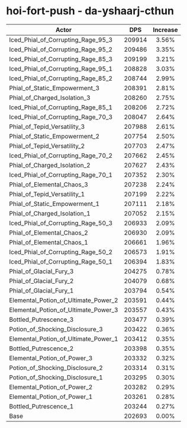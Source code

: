 # hoi-fort-push - da-yshaarj-cthun
| Actor | DPS | Increase |
|---|:---:|:---:|
|Iced_Phial_of_Corrupting_Rage_95_3|209914|3.56%|
|Iced_Phial_of_Corrupting_Rage_95_2|209486|3.35%|
|Iced_Phial_of_Corrupting_Rage_85_3|209199|3.21%|
|Iced_Phial_of_Corrupting_Rage_95_1|208828|3.03%|
|Iced_Phial_of_Corrupting_Rage_85_2|208744|2.99%|
|Phial_of_Static_Empowerment_3|208391|2.81%|
|Phial_of_Charged_Isolation_3|208260|2.75%|
|Iced_Phial_of_Corrupting_Rage_85_1|208206|2.72%|
|Iced_Phial_of_Corrupting_Rage_70_3|208047|2.64%|
|Phial_of_Tepid_Versatility_3|207988|2.61%|
|Phial_of_Static_Empowerment_2|207754|2.50%|
|Phial_of_Tepid_Versatility_2|207703|2.47%|
|Iced_Phial_of_Corrupting_Rage_70_2|207662|2.45%|
|Phial_of_Charged_Isolation_2|207627|2.43%|
|Iced_Phial_of_Corrupting_Rage_70_1|207352|2.30%|
|Phial_of_Elemental_Chaos_3|207238|2.24%|
|Phial_of_Tepid_Versatility_1|207199|2.22%|
|Phial_of_Static_Empowerment_1|207111|2.18%|
|Phial_of_Charged_Isolation_1|207052|2.15%|
|Iced_Phial_of_Corrupting_Rage_50_3|206933|2.09%|
|Phial_of_Elemental_Chaos_2|206930|2.09%|
|Phial_of_Elemental_Chaos_1|206661|1.96%|
|Iced_Phial_of_Corrupting_Rage_50_2|206573|1.91%|
|Iced_Phial_of_Corrupting_Rage_50_1|206394|1.83%|
|Phial_of_Glacial_Fury_3|204275|0.78%|
|Phial_of_Glacial_Fury_2|204079|0.68%|
|Phial_of_Glacial_Fury_1|203794|0.54%|
|Elemental_Potion_of_Ultimate_Power_2|203591|0.44%|
|Elemental_Potion_of_Ultimate_Power_3|203557|0.43%|
|Bottled_Putrescence_3|203477|0.39%|
|Potion_of_Shocking_Disclosure_3|203422|0.36%|
|Elemental_Potion_of_Ultimate_Power_1|203412|0.35%|
|Bottled_Putrescence_2|203398|0.35%|
|Elemental_Potion_of_Power_3|203332|0.32%|
|Potion_of_Shocking_Disclosure_2|203314|0.31%|
|Potion_of_Shocking_Disclosure_1|203295|0.30%|
|Elemental_Potion_of_Power_2|203282|0.29%|
|Elemental_Potion_of_Power_1|203261|0.28%|
|Bottled_Putrescence_1|203244|0.27%|
|Base|202693|0.00%|

